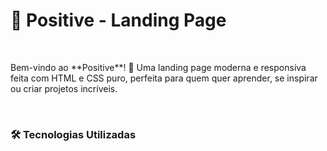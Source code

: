 <h1>🐾 Positive - Landing Page</h1>
<br>
<p>
Bem-vindo ao **Positive**! 🚀  
Uma landing page moderna e responsiva feita com HTML e CSS puro, perfeita para quem quer aprender, se inspirar ou criar projetos incríveis.</p>
<br>
<h3>🛠️ Tecnologias Utilizadas</h3>
